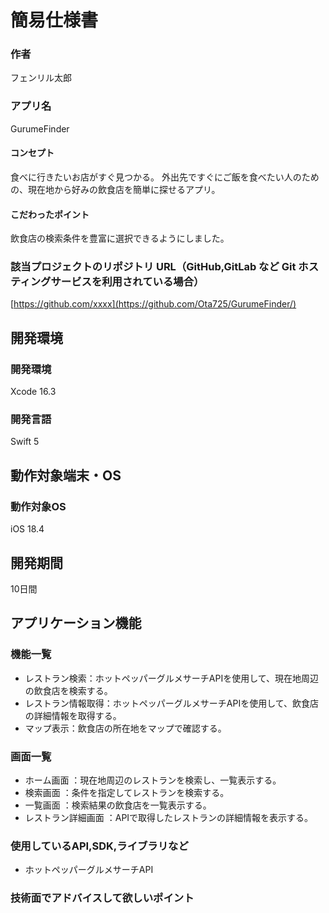 # 簡易仕様書

### 作者
フェンリル太郎
### アプリ名
GurumeFinder

#### コンセプト
食べに行きたいお店がすぐ見つかる。
外出先ですぐにご飯を食べたい人のための、現在地から好みの飲食店を簡単に探せるアプリ。

#### こだわったポイント
飲食店の検索条件を豊富に選択できるようにしました。

### 該当プロジェクトのリポジトリ URL（GitHub,GitLab など Git ホスティングサービスを利用されている場合）
[https://github.com/xxxx](https://github.com/Ota725/GurumeFinder/)

## 開発環境
### 開発環境
Xcode 16.3

### 開発言語
Swift 5

## 動作対象端末・OS
### 動作対象OS
iOS 18.4

## 開発期間
10日間

## アプリケーション機能

### 機能一覧
- レストラン検索：ホットペッパーグルメサーチAPIを使用して、現在地周辺の飲食店を検索する。
- レストラン情報取得：ホットペッパーグルメサーチAPIを使用して、飲食店の詳細情報を取得する。
- マップ表示：飲食店の所在地をマップで確認する。

### 画面一覧
- ホーム画面 ：現在地周辺のレストランを検索し、一覧表示する。
- 検索画面 ：条件を指定してレストランを検索する。
- 一覧画面 ：検索結果の飲食店を一覧表示する。
- レストラン詳細画面 ：APIで取得したレストランの詳細情報を表示する。

### 使用しているAPI,SDK,ライブラリなど
- ホットペッパーグルメサーチAPI

### 技術面でアドバイスして欲しいポイント

